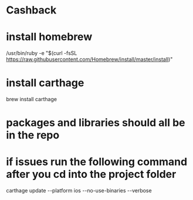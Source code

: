 # Cashback
# install homebrew

/usr/bin/ruby -e "$(curl -fsSL https://raw.githubusercontent.com/Homebrew/install/master/install)"


# install carthage
brew install carthage

# packages and libraries should all be in the repo
# if issues run the following command after you cd into the project folder

carthage update --platform ios --no-use-binaries --verbose
